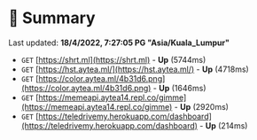 # 📖 Summary
Last updated: **18/4/2022, 7:27:05 PG "Asia/Kuala_Lumpur"**

- `GET` [https://shrt.ml](https://shrt.ml) - **Up** (5744ms)
- `GET` [https://hst.aytea.ml/](https://hst.aytea.ml/) - **Up** (4718ms)
- `GET` [https://color.aytea.ml/4b31d6.png](https://color.aytea.ml/4b31d6.png) - **Up** (1646ms)
- `GET` [https://memeapi.aytea14.repl.co/gimme](https://memeapi.aytea14.repl.co/gimme) - **Up** (2920ms)
- `GET` [https://teledrivemy.herokuapp.com/dashboard](https://teledrivemy.herokuapp.com/dashboard) - **Up** (214ms)
